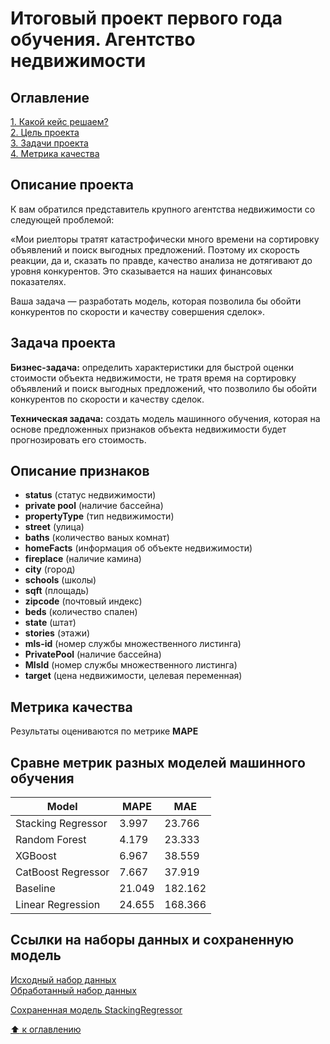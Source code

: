 # Итоговый проект первого года обучения. Агентство недвижимости

## Оглавление  
[1. Какой кейс решаем?](#какой-кейс-решаем)  
[2. Цель проекта](#цель-проекта)  
[3. Задачи проекта](#задачи-проекта)  
[4. Метрика качества](#метрика-качества)  

## Описание проекта
К вам обратился представитель крупного агентства недвижимости со следующей проблемой:

«Мои риелторы тратят катастрофически много времени на сортировку объявлений и поиск выгодных предложений. Поэтому их скорость реакции, да и, сказать по правде, качество анализа не дотягивают до уровня конкурентов. Это сказывается на наших финансовых показателях. 

Ваша задача — разработать модель, которая позволила бы обойти конкурентов по скорости и качеству совершения сделок».

## Задача проекта  
**Бизнес-задача:** определить характеристики для быстрой оценки стоимости объекта недвижимости, не тратя время на сортировку объявлений и поиск выгодных предложений, что позволило бы обойти конкурентов по скорости и качеству сделок.

**Техническая задача:** создать модель машинного обучения, которая на основе предложенных признаков объекта недвижимости будет прогнозировать его стоимость.

## Описание признаков
* **status** (статус недвижимости)
* **private pool** (наличие бассейна)
* **propertyType** (тип недвижимости)
* **street** (улица)
* **baths** (количество ваных комнат)
* **homeFacts** (информация об объекте недвижимости)
* **fireplace** (наличие камина)
* **city** (город)
* **schools** (школы)
* **sqft** (площадь)
* **zipcode** (почтовый индекс)
* **beds** (количество спален)
* **state** (штат)
* **stories** (этажи)
* **mls-id** (номер службы множественного листинга)
* **PrivatePool** (наличие бассейна)
* **MlsId** (номер службы множественного листинга)
* **target** (цена недвижимости, целевая переменная)

## Метрика качества
Результаты оцениваются по метрике **MAPE**

## Сравне метрик разных моделей машинного обучения
Model | MAPE | MAE
---|---|---
Stacking Regressor | 3.997 | 23.766
Random Forest | 4.179 | 23.333
XGBoost | 6.967 | 38.559
CatBoost Regressor | 7.667 | 37.919
Baseline | 21.049 | 182.162
Linear Regression | 24.655 | 168.366

## Ссылки на наборы данных и сохраненную модель

[Исходный набор данных](https://drive.google.com/file/d/1NN3ru8Qe-yIeGzFCGtMgoaxPjIIMKu37/view?usp=sharing)  
[Обработанный набор данных](https://drive.google.com/file/d/1P-lBGvHg6D9tYO6iL0bf7hXlrI4SyWi7/view?usp=sharing)

[Сохраненная модель StackingRegressor](https://drive.google.com/file/d/18Na5_7uHvFkkHOTLQKIzqeDGYUZLN4F6/view?usp=sharing)


[:arrow_up: к оглавлению](#Оглавление)